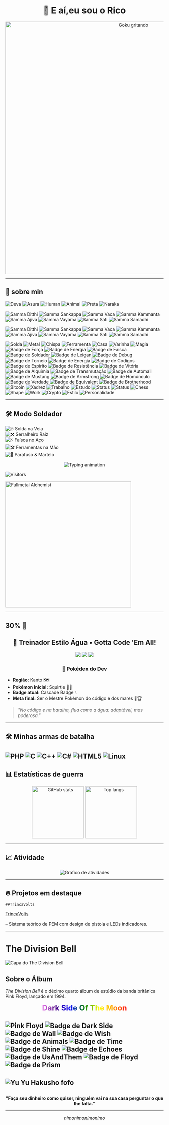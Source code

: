 <h1 align="center">👋 E aí,eu sou o Rico</h1>

<p align="center">
  <img src="https://i.imgur.com/1INYrlX.gif" alt="Goku gritando" width="800">
</p> 

---

## 🚀 sobre min 


![Deva](https://img.shields.io/badge/Deva-天道-red?style=for-the-badge)
![Asura](https://img.shields.io/badge/Asura-修羅道-orange?style=for-the-badge)
![Human](https://img.shields.io/badge/Human-人間道-yellow?style=for-the-badge)
![Animal](https://img.shields.io/badge/Animal-畜生道-green?style=for-the-badge)
![Preta](https://img.shields.io/badge/Preta-餓鬼道-blue?style=for-the-badge)
![Naraka](https://img.shields.io/badge/Naraka-地獄道-purple?style=for-the-badge)

![Samma Ditthi](https://img.shields.io/badge/Sammā_Diṭṭhi-Visão_Correta-blue?style=flat)
![Samma Sankappa](https://img.shields.io/badge/Sammā_Saṅkappa-Intenção_Correta-purple?style=flat)
![Samma Vaca](https://img.shields.io/badge/Sammā_Vācā-Fala_Correta-green?style=flat)
![Samma Kammanta](https://img.shields.io/badge/Sammā_Kammanta-Ação_Correta-orange?style=flat)
![Samma Ajiva](https://img.shields.io/badge/Sammā_Ājīva-Meio_de_Vida_Correto-red?style=flat)
![Samma Vayama](https://img.shields.io/badge/Sammā_Vāyāma-Esforço_Correto-yellow?style=flat)
![Samma Sati](https://img.shields.io/badge/Sammā_Sati-Atenção_Correta-lightgrey?style=flat)
![Samma Samadhi](https://img.shields.io/badge/Sammā_Samādhi-Concentração_Correta-blue?style=flat)

![Samma Ditthi](https://img.shields.io/badge/正見-Sammā_Diṭṭhi-blue?style=flat-square)
![Samma Sankappa](https://img.shields.io/badge/正思惟-Sammā_Saṅkappa-purple?style=flat-square)
![Samma Vaca](https://img.shields.io/badge/正語-Sammā_Vācā-green?style=flat-square)
![Samma Kammanta](https://img.shields.io/badge/正業-Sammā_Kammanta-orange?style=flat-square)
![Samma Ajiva](https://img.shields.io/badge/正命-Sammā_Ājīva-red?style=flat-square)
![Samma Vayama](https://img.shields.io/badge/正精進-Sammā_Vāyāma-yellow?style=flat-square)
![Samma Sati](https://img.shields.io/badge/正念-Sammā_Sati-lightgrey?style=flat-square)
![Samma Samadhi](https://img.shields.io/badge/正定-Sammā_Samādhi-blue?style=flat-square)

![Solda](https://img.shields.io/badge/Solda-Inversora-lightgrey?style=social&logo=weldingmetalfab)
![Metal](https://img.shields.io/badge/Trampo-Serralheria-lightgrey?style=social&logo=anaconda)
![Chispa](https://img.shields.io/badge/Fagulha-24/7-lightgrey?style=social&logo=sparkpost)
![Ferramenta](https://img.shields.io/badge/Ferramenta-Lixadeira-lightgrey?style=social&logo=toolbox)
![Casa](https://img.shields.io/badge/Casa-Corvinal-blue?style=plastic&logo=hogwarts)
![Varinha](https://img.shields.io/badge/Varinha-Made_in_Olivaras-brown?style=plastic)
![Magia](https://img.shields.io/badge/Feitiço-Expelliarmus!-yellow?style=plastic)
![Badge de Força](https://img.shields.io/badge/⌁-Força--Na--Solda-red) ![Badge de Energia](https://img.shields.io/badge/⚡-Energia--Espiritual-yellow)
![Badge de Faísca](https://img.shields.io/badge/🔥-Faísca--Criativa-orange)
![Badge de Soldador](https://img.shields.io/badge/🛠️-Mestre--da--Solda-blue)
![Badge de Leigan](https://img.shields.io/badge/🔫-Tiro--Espiritual-green)
![Badge de Debug](https://img.shields.io/badge/🐛-Caçador--de--Bugs-lightgrey)
![Badge de Torneio](https://img.shields.io/badge/⚔️-Torneio--das--Trevas-purple)
![Badge de Energia](https://img.shields.io/badge/⚡-Rei--do--Ciclo--For-blueviolet)
![Badge de Códigos](https://img.shields.io/badge/💻-Código--Forjado-black)
![Badge de Espírito](https://img.shields.io/badge/👹-Detetive--Espiritual-red)
![Badge de Resistência](https://img.shields.io/badge/🪙-1000h--de--Oficina-brown)
![Badge de Vitória](https://img.shields.io/badge/🏆-Sem--Game--Over-gold)
![Badge de Alquimia](https://img.shields.io/badge/⚗️-Alquimia--Total-red)
![Badge de Transmutação](https://img.shields.io/badge/🔵-Círculo--de--Transmutação-blue)
![Badge de Automail](https://img.shields.io/badge/🤖-Braço--de--Aço-silver)
![Badge de Mustang](https://img.shields.io/badge/🔥-Chama--do--Mustang-orange)
![Badge de Armstrong](https://img.shields.io/badge/💪-Força--Brilhante-pink)
![Badge de Homúnculo](https://img.shields.io/badge/🧬-Pecados--Capitais-black)
![Badge de Verdade](https://img.shields.io/badge/👁️-Porta--da--Verdade-white)
![Badge de Equivalent](https://img.shields.io/badge/⚖️-Troca--Equivalente-darkgreen)
![Badge de Brotherhood](https://img.shields.io/badge/❤️-Laço--Inquebrável-crimson)
![Bitcoin](https://img.shields.io/badge/Investimento-Bitcoin-orange?style=flat-square&logo=bitcoin)
![Xadrez](https://img.shields.io/badge/Hobby-Xadrez-blue?style=flat-square&logo=chess-dot-com)
![Trabalho](https://img.shields.io/badge/Profissão-Serralheiro-grey?style=flat-square&logo=anaconda)
![Estudo](https://img.shields.io/badge/Estilo_Study-Abade_Faria-purple?style=flat-square&logo=bookstack)
![Status](https://img.shields.io/badge/Status-Na_Correria-yellow?style=flat-square)
![Status](https://img.shields.io/badge/Status-Na_Luta-blue?style=for-the-badge)
![Chess](https://img.shields.io/badge/Jogo-Xadrez-000?style=for-the-badge&logo=chess-dot-com)
![Shape](https://img.shields.io/badge/Meta-Ficar_Sheipado-green?style=for-the-badge&logo=weightsandbiases)
![Work](https://img.shields.io/badge/Ocupação-Serralheria-grey?style=for-the-badge&logo=anaconda)
![Crypto](https://img.shields.io/badge/Investe-Bitcoin-orange?style=for-the-badge&logo=bitcoin)
![Estilo](https://img.shields.io/badge/Vibe-Rock_&_Roll-black?style=for-the-badge&logo=spotify)
![Personalidade](https://img.shields.io/badge/Modo-Cabra_da_Peste-yellow?style=for-the-badge)

---

## 🛠️ Modo Soldador

![🔥 Solda na Veia](https://img.shields.io/badge/🔥-Solda--na--Veia-red)  
![⚒️ Serralheiro Raiz](https://img.shields.io/badge/⚒️-Serralheiro--Raiz-orange)  
![⚡ Faísca no Aço](https://img.shields.io/badge/⚡-Faísca--no--A%C3%A7o-yellow)  
![🛠️ Ferramentas na Mão](https://img.shields.io/badge/🛠️-Ferramentas--na--M%C3%A3o-green)  
![🔩 Parafuso & Martelo](https://img.shields.io/badge/🔩-Parafuso--%26--Martelo-blue)  

<p align="center">
  <img src="https://i.imgur.com/W8uyJqK.gif" alt="Typing animation" 

---


![Visitors](https://komarev.com/ghpvc/?username=seuuser&color=blue&style=flat-square)

<img src="https://i.imgur.com/TlO9qLJ.gif" alt="Fullmetal Alchemist" width="400">

---

## 30% 🐋

<h2 align="center">🌊 Treinador Estilo Água • Gotta Code 'Em All!</h2>

<p align="center">
  <img src="https://img.shields.io/badge/🔵-Water--Type-blue" />
  <img src="https://img.shields.io/badge/💻-Code--Trainer-lightblue" />
  <img src="https://img.shields.io/badge/🌊-Wave--Master-cyan" />
</p>

<h3 align="center">📜 Pokédex do Dev</h3>

- **Região:** Kanto 🗺️  
- **Pokémon inicial:** Squirtle 🐢💦  
- **Badge atual:** Cascade Badge 💧  
- **Meta final:** Ser o Mestre Pokémon do código e dos mares 🌊🏆  

> *"No código e na batalha, flua como a água: adaptável, mas poderosa."*

---

## 🛠️ Minhas armas de batalha
![PHP](https://img.shields.io/badge/PHP-777BB4?style=for-the-badge&logo=php&logoColor=white)
![C](https://img.shields.io/badge/C-00599C?style=for-the-badge&logo=c&logoColor=white)
![C++](https://img.shields.io/badge/C++-00599C?style=for-the-badge&logo=c%2B%2B&logoColor=white)
![C#](https://img.shields.io/badge/C%23-239120?style=for-the-badge&logo=c-sharp&logoColor=white)
![HTML5](https://img.shields.io/badge/HTML5-E34F26?style=for-the-badge&logo=html5&logoColor=white)
![Linux](https://img.shields.io/badge/Linux-FCC624?style=for-the-badge&logo=linux&logoColor=black)
---


## 📊 Estatísticas de guerra
<p align="center">
  <img src="https://github-readme-stats.vercel.app/api?username=henricorico&show_icons=true&theme=tokyonight" alt="GitHub stats" height="165">
  <img src="https://github-readme-stats.vercel.app/api/top-langs/?username=henricorico&layout=compact&theme=tokyonight" alt="Top langs" height="165">
</p>

---

## 📈 Atividade
<p align="center">
  <img src="https://github-readme-activity-graph.vercel.app/graph?username=henricorico&theme=tokyo-night" alt="Gráfico de atividades">
</p>

---
 
## 🔥 Projetos em destaque
    ##TrincaVolts

[TrincaVolts](https://github.com/henricorico/TrincaVolts)

 – Sistema teórico de PEM com design de pistola e LEDs indicadores.

---

# The Division Bell

![Capa do The Division Bell](https://i.imgur.com/wHw0m0T.png)

## Sobre o Álbum

*The Division Bell* é o décimo quarto álbum de estúdio da banda britânica Pink Floyd, lançado em 1994.

<p align="center">
  <span style="background: linear-gradient(to right, violet, indigo, blue, green, yellow, orange, red); 
               -webkit-background-clip: text; color: transparent; font-size: 24px; font-weight: bold;">
    Dark Side Of The Moon
  </span>
</p>


![Pink Floyd](https://upload.wikimedia.org/wikipedia/en/3/3b/Dark_Side_of_the_Moon.png)
![Badge de Dark Side](https://img.shields.io/badge/🌈-The--Dark--Side--Of--The--Moon-black)
![Badge de Wall](https://img.shields.io/badge/🧱-Another--Brick--In--The--Wall-lightgrey)
![Badge de Wish](https://img.shields.io/badge/🔥-Wish--You--Were--Here-orange)
![Badge de Animals](https://img.shields.io/badge/🐷-Pigs--On--The--Wing-pink)
![Badge de Time](https://img.shields.io/badge/⏳-Ticking--Away--The--Moments-purple)
![Badge de Shine](https://img.shields.io/badge/💎-Shine--On--You--Crazy--Diamond-skyblue)
![Badge de Echoes](https://img.shields.io/badge/🌊-Echoes-darkblue)
![Badge de UsAndThem](https://img.shields.io/badge/⚖️-Us--And--Them-darkgreen)
![Badge de Floyd](https://img.shields.io/badge/🎸-Comfortably--Numb-red)
![Badge de Prism](https://img.shields.io/badge/🔺-Prism--Power-yellow)
---
![Yu Yu Hakusho fofo](https://i.imgur.com/6Ehialg.gif)
---

##
<p align="center">
  <b>"Faça seu dinheiro como quiser, ninguém vai na sua casa perguntar o que lhe falta."</b>
</p>

---

<p align="center">
  <i>nimonimonimonimo</i>
</p>
